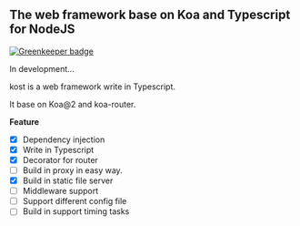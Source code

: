 ## The web framework base on Koa and Typescript for NodeJS

[![Greenkeeper badge](https://badges.greenkeeper.io/axetroy/kost.svg)](https://greenkeeper.io/)

In development...

kost is a web framework write in Typescript.

It base on Koa@2 and koa-router.

**Feature**

* [x] Dependency injection
* [x] Write in Typescript
* [x] Decorator for router
* [ ] Build in proxy in easy way.
* [x] Build in static file server
* [ ] Middleware support
* [ ] Support different config file
* [ ] Build in support timing tasks
